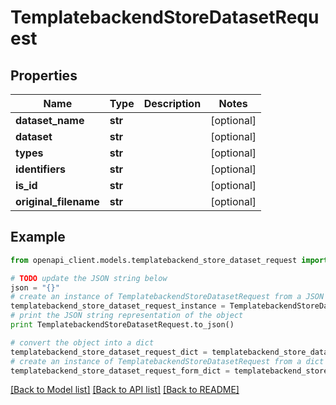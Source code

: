 # TemplatebackendStoreDatasetRequest


## Properties

Name | Type | Description | Notes
------------ | ------------- | ------------- | -------------
**dataset_name** | **str** |  | [optional] 
**dataset** | **str** |  | [optional] 
**types** | **str** |  | [optional] 
**identifiers** | **str** |  | [optional] 
**is_id** | **str** |  | [optional] 
**original_filename** | **str** |  | [optional] 

## Example

```python
from openapi_client.models.templatebackend_store_dataset_request import TemplatebackendStoreDatasetRequest

# TODO update the JSON string below
json = "{}"
# create an instance of TemplatebackendStoreDatasetRequest from a JSON string
templatebackend_store_dataset_request_instance = TemplatebackendStoreDatasetRequest.from_json(json)
# print the JSON string representation of the object
print TemplatebackendStoreDatasetRequest.to_json()

# convert the object into a dict
templatebackend_store_dataset_request_dict = templatebackend_store_dataset_request_instance.to_dict()
# create an instance of TemplatebackendStoreDatasetRequest from a dict
templatebackend_store_dataset_request_form_dict = templatebackend_store_dataset_request.from_dict(templatebackend_store_dataset_request_dict)
```
[[Back to Model list]](../README.md#documentation-for-models) [[Back to API list]](../README.md#documentation-for-api-endpoints) [[Back to README]](../README.md)


